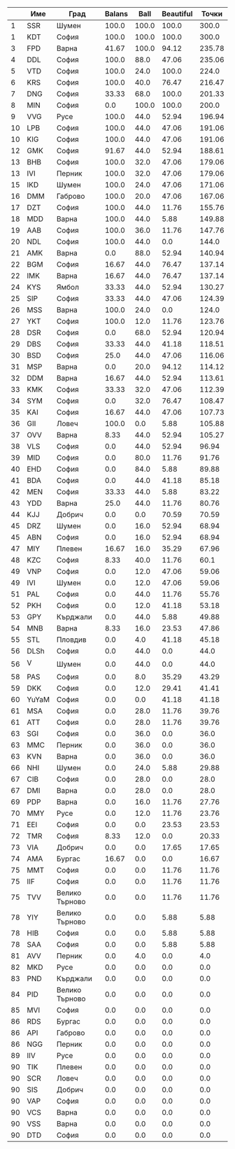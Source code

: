 | |Име|Град|Balans|Ball|Beautiful|Точки|
|---|---|---|---|---|---|---|
|1|SSR|Шумен|100.0|100.0|100.0|300.0|
|1|KDT|София|100.0|100.0|100.0|300.0|
|3|FPD|Варна|41.67|100.0|94.12|235.78|
|4|DDL|София|100.0|88.0|47.06|235.06|
|5|VTD|София|100.0|24.0|100.0|224.0|
|6|KRS|София|100.0|40.0|76.47|216.47|
|7|DNG|София|33.33|68.0|100.0|201.33|
|8|MIN|София|0.0|100.0|100.0|200.0|
|9|VVG|Русе|100.0|44.0|52.94|196.94|
|10|LPB|София|100.0|44.0|47.06|191.06|
|10|KIG|София|100.0|44.0|47.06|191.06|
|12|GMK|София|91.67|44.0|52.94|188.61|
|13|BHB|София|100.0|32.0|47.06|179.06|
|13|IVI|Перник|100.0|32.0|47.06|179.06|
|15|IKD|Шумен|100.0|24.0|47.06|171.06|
|16|DMM|Габрово|100.0|20.0|47.06|167.06|
|17|DZT|София|100.0|44.0|11.76|155.76|
|18|MDD|Варна|100.0|44.0|5.88|149.88|
|19|AAB|София|100.0|36.0|11.76|147.76|
|20|NDL|София|100.0|44.0|0.0|144.0|
|21|AMK|Варна|0.0|88.0|52.94|140.94|
|22|BGM|София|16.67|44.0|76.47|137.14|
|22|IMK|Варна|16.67|44.0|76.47|137.14|
|24|KYS|Ямбол|33.33|44.0|52.94|130.27|
|25|SIP|София|33.33|44.0|47.06|124.39|
|26|MSS|Варна|100.0|24.0|0.0|124.0|
|27|YKT|София|100.0|12.0|11.76|123.76|
|28|DSR|София|0.0|68.0|52.94|120.94|
|29|DBS|София|33.33|44.0|41.18|118.51|
|30|BSD|София|25.0|44.0|47.06|116.06|
|31|MSP|Варна|0.0|20.0|94.12|114.12|
|32|DDM|Варна|16.67|44.0|52.94|113.61|
|33|KMK|София|33.33|32.0|47.06|112.39|
|34|SYM|София|0.0|32.0|76.47|108.47|
|35|KAI|София|16.67|44.0|47.06|107.73|
|36|GII|Ловеч|100.0|0.0|5.88|105.88|
|37|OVV|Варна|8.33|44.0|52.94|105.27|
|38|VLS|София|0.0|44.0|52.94|96.94|
|39|MID|София|0.0|80.0|11.76|91.76|
|40|EHD|София|0.0|84.0|5.88|89.88|
|41|BDA|София|0.0|44.0|41.18|85.18|
|42|MEN|София|33.33|44.0|5.88|83.22|
|43|YDD|Варна|25.0|44.0|11.76|80.76|
|44|KJJ|Добрич|0.0|0.0|70.59|70.59|
|45|DRZ|Шумен|0.0|16.0|52.94|68.94|
|45|ABN|София|0.0|16.0|52.94|68.94|
|47|MIY|Плевен|16.67|16.0|35.29|67.96|
|48|KZC|София|8.33|40.0|11.76|60.1|
|49|VNP|София|0.0|12.0|47.06|59.06|
|49|IVI|Шумен|0.0|12.0|47.06|59.06|
|51|PAL|София|0.0|44.0|11.76|55.76|
|52|PKH|София|0.0|12.0|41.18|53.18|
|53|GPY|Кърджали|0.0|44.0|5.88|49.88|
|54|MNB|Варна|8.33|16.0|23.53|47.86|
|55|STL|Пловдив|0.0|4.0|41.18|45.18|
|56|DLSh|София|0.0|44.0|0.0|44.0|
|56|V|Шумен|0.0|44.0|0.0|44.0|
|58|PAS|София|0.0|8.0|35.29|43.29|
|59|DKK|София|0.0|12.0|29.41|41.41|
|60|YuYaM|София|0.0|0.0|41.18|41.18|
|61|MSA|София|0.0|28.0|11.76|39.76|
|61|ATT|София|0.0|28.0|11.76|39.76|
|63|SGI|София|0.0|36.0|0.0|36.0|
|63|MMC|Перник|0.0|36.0|0.0|36.0|
|63|KVN|Варна|0.0|36.0|0.0|36.0|
|66|NHI|Шумен|0.0|24.0|5.88|29.88|
|67|CIB|София|0.0|28.0|0.0|28.0|
|67|DMI|Варна|0.0|28.0|0.0|28.0|
|69|PDP|Варна|0.0|16.0|11.76|27.76|
|70|MMY|Русе|0.0|12.0|11.76|23.76|
|71|EEI|София|0.0|0.0|23.53|23.53|
|72|TMR|София|8.33|12.0|0.0|20.33|
|73|VIA|Добрич|0.0|0.0|17.65|17.65|
|74|AMA|Бургас|16.67|0.0|0.0|16.67|
|75|MMT|София|0.0|0.0|11.76|11.76|
|75|IIF|София|0.0|0.0|11.76|11.76|
|75|TVV|Велико Търново|0.0|0.0|11.76|11.76|
|78|YIY|Велико Търново|0.0|0.0|5.88|5.88|
|78|HIB|София|0.0|0.0|5.88|5.88|
|78|SAA|София|0.0|0.0|5.88|5.88|
|81|AVV|Перник|0.0|4.0|0.0|4.0|
|82|MKD|Русе|0.0|0.0|0.0|0.0|
|83|PND|Кърджали|0.0|0.0|0.0|0.0|
|84|PID|Велико Търново|0.0|0.0|0.0|0.0|
|85|MVI|София|0.0|0.0|0.0|0.0|
|86|RDS|Бургас|0.0|0.0|0.0|0.0|
|86|API|Габрово|0.0|0.0|0.0|0.0|
|86|NGG|Перник|0.0|0.0|0.0|0.0|
|89|IIV|Русе|0.0|0.0|0.0|0.0|
|90|TIK|Плевен|0.0|0.0|0.0|0.0|
|90|SCR|Ловеч|0.0|0.0|0.0|0.0|
|90|SIS|Добрич|0.0|0.0|0.0|0.0|
|90|VAP|София|0.0|0.0|0.0|0.0|
|90|VCS|Варна|0.0|0.0|0.0|0.0|
|90|VSS|Варна|0.0|0.0|0.0|0.0|
|90|DTD|София|0.0|0.0|0.0|0.0|
